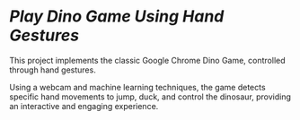 # *Play Dino Game Using Hand Gestures*

This project implements the classic Google Chrome Dino Game, controlled through hand gestures. 

Using a webcam and machine learning techniques, the game detects specific hand movements to jump, duck, and control the dinosaur, providing an interactive and engaging experience.
